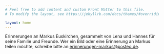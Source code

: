 ```yaml
---
# Feel free to add content and custom Front Matter to this file.
# To modify the layout, see https://jekyllrb.com/docs/themes/#overriding-theme-defaults

layout: home
---
```


Erinnerungen an Markus Euskirchen, gesammelt von Lena und Hannes für seine Familie und Freunde. Wer ein Bild oder eine Erinnerung an Markus teilen möchte, schreibe bitte an [erinnerungen-markus@posteo.de](mailto:erinnerungen-markus@posteo.de).
